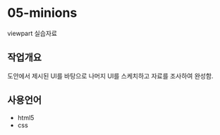 # 05-minions
viewpart 실습자료 

## 작업개요
도안에서 제시된 UI를 바탕으로 나머지 UI를 스케치하고 자료를 조사하여 완성함.

## 사용언어
- html5
- css

